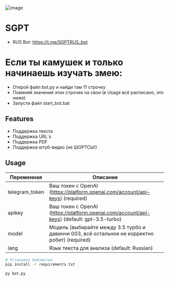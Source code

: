 ![image](https://github.com/WhiteHodok/GigaSum/assets/39564937/39bd4836-a18d-4878-b933-5a212b770492)


# SGPT


- RUS Bot: https://t.me/SGPTRUS_bot


# Если ты камушек и только начинаешь изучать змею:
- Открой файл bot.py и найди там 11 строчку
- Поменяй значения этих строчек на свои (в Usage всё расписано, это ниже)
- Запусти файл start_bot.bat


## Features

- Поддержка текста
- Поддержка URL`s
- Поддержка PDF
- Поддержка ютуб-видео (не ШОРТСЫ!)

## Usage

| Переменная           | Описание |
|----------------------|-------------|
| telegram_token       | Ваш токен с OpenAI (https://platform.openai.com/account/api-keys) (required) |
| apikey               |  Ваш токен с OpenAI (https://platform.openai.com/account/api-keys) (default: gpt-3.5-turbo) |
| model                | Модель (выбирайте между 3.5 турбо и давинчи 003, всё остальное не корректно робит) (required) |
| lang              | Язык текста для анализа (default: Russian) |


```sh
# Установка библиотек
pip install -r requirements.txt

py bot.py
